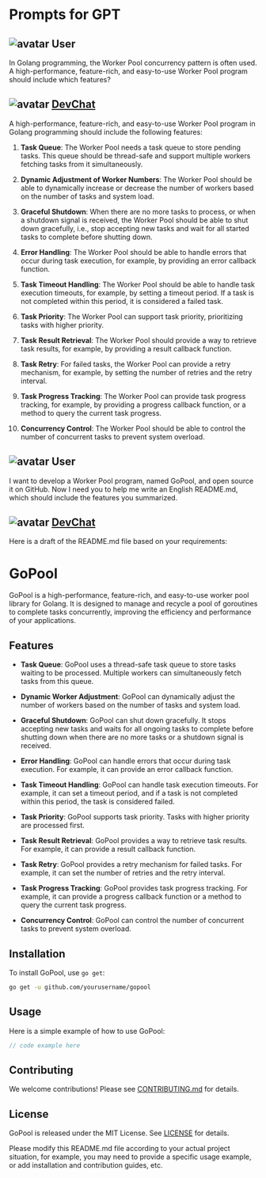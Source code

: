 # Prompts for GPT

## ![avatar](../../assets/icons/avatar_spaceman.png) **User**

In Golang programming, the Worker Pool concurrency pattern is often used. A high-performance, feature-rich, and easy-to-use Worker Pool program should include which features?

## ![avatar](../../assets/icons/avatar_devchat.svg) **[DevChat](https://marketplace.visualstudio.com/items?itemName=merico.devchat)**

A high-performance, feature-rich, and easy-to-use Worker Pool program in Golang programming should include the following features:

1. **Task Queue**: The Worker Pool needs a task queue to store pending tasks. This queue should be thread-safe and support multiple workers fetching tasks from it simultaneously.

2. **Dynamic Adjustment of Worker Numbers**: The Worker Pool should be able to dynamically increase or decrease the number of workers based on the number of tasks and system load.

3. **Graceful Shutdown**: When there are no more tasks to process, or when a shutdown signal is received, the Worker Pool should be able to shut down gracefully, i.e., stop accepting new tasks and wait for all started tasks to complete before shutting down.

4. **Error Handling**: The Worker Pool should be able to handle errors that occur during task execution, for example, by providing an error callback function.

5. **Task Timeout Handling**: The Worker Pool should be able to handle task execution timeouts, for example, by setting a timeout period. If a task is not completed within this period, it is considered a failed task.

6. **Task Priority**: The Worker Pool can support task priority, prioritizing tasks with higher priority.

7. **Task Result Retrieval**: The Worker Pool should provide a way to retrieve task results, for example, by providing a result callback function.

8. **Task Retry**: For failed tasks, the Worker Pool can provide a retry mechanism, for example, by setting the number of retries and the retry interval.

9. **Task Progress Tracking**: The Worker Pool can provide task progress tracking, for example, by providing a progress callback function, or a method to query the current task progress.

10. **Concurrency Control**: The Worker Pool should be able to control the number of concurrent tasks to prevent system overload.

## ![avatar](../../assets/icons/avatar_spaceman.png) **User**

I want to develop a Worker Pool program, named GoPool, and open source it on GitHub. Now I need you to help me write an English README.md, which should include the features you summarized.

## ![avatar](../../assets/icons/avatar_devchat.svg) **[DevChat](https://marketplace.visualstudio.com/items?itemName=merico.devchat)**

Here is a draft of the README.md file based on your requirements:

# GoPool

GoPool is a high-performance, feature-rich, and easy-to-use worker pool library for Golang. It is designed to manage and recycle a pool of goroutines to complete tasks concurrently, improving the efficiency and performance of your applications.

## Features

- **Task Queue**: GoPool uses a thread-safe task queue to store tasks waiting to be processed. Multiple workers can simultaneously fetch tasks from this queue.

- **Dynamic Worker Adjustment**: GoPool can dynamically adjust the number of workers based on the number of tasks and system load.

- **Graceful Shutdown**: GoPool can shut down gracefully. It stops accepting new tasks and waits for all ongoing tasks to complete before shutting down when there are no more tasks or a shutdown signal is received.

- **Error Handling**: GoPool can handle errors that occur during task execution. For example, it can provide an error callback function.

- **Task Timeout Handling**: GoPool can handle task execution timeouts. For example, it can set a timeout period, and if a task is not completed within this period, the task is considered failed.

- **Task Priority**: GoPool supports task priority. Tasks with higher priority are processed first.

- **Task Result Retrieval**: GoPool provides a way to retrieve task results. For example, it can provide a result callback function.

- **Task Retry**: GoPool provides a retry mechanism for failed tasks. For example, it can set the number of retries and the retry interval.

- **Task Progress Tracking**: GoPool provides task progress tracking. For example, it can provide a progress callback function or a method to query the current task progress.

- **Concurrency Control**: GoPool can control the number of concurrent tasks to prevent system overload.

## Installation

To install GoPool, use `go get`:

```bash
go get -u github.com/yourusername/gopool
```

## Usage

Here is a simple example of how to use GoPool:

```go
// code example here
```

## Contributing

We welcome contributions! Please see [CONTRIBUTING.md](CONTRIBUTING.md) for details.

## License

GoPool is released under the MIT License. See [LICENSE](LICENSE) for details.

Please modify this README.md file according to your actual project situation, for example, you may need to provide a specific usage example, or add installation and contribution guides, etc.
